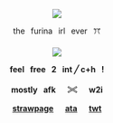 <p align="center"
  
![](https://komarev.com/ghpvc/?username=mymsuns&color=BAEBD4&label=✦&abbreviated=true)

<p align="center">
  the⠀furina⠀irl⠀ever⠀ꔫ
  <h4 align="center">
  <img src="https://github.com/user-attachments/assets/3af186b1-bdba-4bfb-852f-2eec414c8dc4"/>
</p>
<p align="center"> feel⠀free⠀2⠀int ‎╱ ‎c+h⠀!</p>
<p align="center"> mostly⠀afk⠀⠀𓏵⠀⠀w2i </p>

<p align="center"
  
[strawpage](https://suamym.straw.page)⠀⠀[ata](https://mymsuns.atabook.org)⠀⠀[twt](https://x.com/mymsuns)

</p>
<br>
